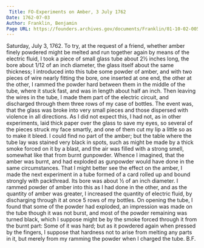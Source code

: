```yaml
---
 Title: FO-Experiments on Amber, 3 July 1762
Date: 1762-07-03
Author: Franklin, Benjamin
Page URL: https://founders.archives.gov/documents/Franklin/01-10-02-0053
---
```


Saturday, July 3, 1762.
To try, at the request of a friend, whether amber finely powdered might be melted and run together again by means of the electric fluid, I took a piece of small glass tube about 2½ inches long, the bore about 1/12 of an inch diameter, the glass itself about the same thickness; I introduced into this tube some powder of amber, and with two pieces of wire nearly fitting the bore, one inserted at one end, the other at the other, I rammed the powder hard between them in the middle of the tube, where it stuck fast, and was in length about half an inch. Then leaving the wires in the tube, I made them part of the electric circuit, and discharged through them three rows of my case of bottles. The event was, that the glass was broke into very small pieces and those dispersed with violence in all directions. As I did not expect this, I had not, as in other experiments, laid thick paper over the glass to save my eyes, so several of the pieces struck my face smartly, and one of them cut my lip a little so as to make it bleed. I could find no part of the amber; but the table where the tube lay was stained very black in spots, such as might be made by a thick smoke forced on it by a blast, and the air was filled with a strong smell, somewhat like that from burnt gunpowder. Whence I imagined, that the amber was burnt, and had exploded as gunpowder would have done in the same circumstances.
That I might better see the effect on the amber, I made the next experiment in a tube formed of a card rolled up and bound strongly with packthread. Its bore was about ½ of an inch diameter. I rammed powder of amber into this as I had done in the other, and as the quantity of amber was greater, I increased the quantity of electric fluid, by discharging through it at once 5 rows of my bottles. On opening the tube, I found that some of the powder had exploded, an impression was made on the tube though it was not burst, and most of the powder remaining was turned black, which I suppose might be by the smoke forced through it from the burnt part: Some of it was hard; but as it powdered again when pressed by the fingers, I suppose that hardness not to arise from melting any parts in it, but merely from my ramming the powder when I charged the tube.
B.F.

